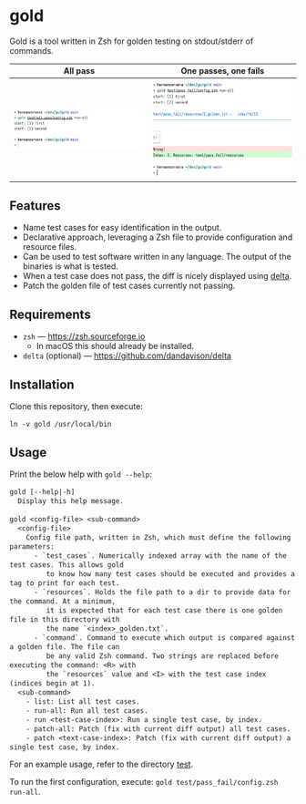 # gold

Gold is a tool written in Zsh for golden testing on stdout/stderr of commands.

<table>
  <tr>
    <th>All pass</th>
    <th>One passes, one fails</th>
  </tr>
  <tr>
    <th><img src="./media/all_pass.png"></th>
    <th><img src="./media/pass_fail.png"></th>
  </tr>
</table>

## Features

- Name test cases for easy identification in the output.
- Declarative approach, leveraging a Zsh file to provide configuration and resource files.
- Can be used to test software written in any language. The output of the binaries is what is tested.
- When a test case does not pass, the diff is nicely displayed using [delta](https://github.com/dandavison/delta).
- Patch the golden file of test cases currently not passing.

## Requirements

- `zsh` — <https://zsh.sourceforge.io>
  - In macOS this should already be installed.
- `delta` (optional) — <https://github.com/dandavison/delta>

## Installation

Clone this repository, then execute:

```text
ln -v gold /usr/local/bin
```

## Usage

Print the below help with `gold --help`:

```text
gold [--help|-h]
  Display this help message.

gold <config-file> <sub-command>
  <config-file>
    Config file path, written in Zsh, which must define the following parameters:
      - `test_cases`. Numerically indexed array with the name of the test cases. This allows gold
         to know how many test cases should be executed and provides a tag to print for each test.
      - `resources`. Holds the file path to a dir to provide data for the command. At a minimum,
         it is expected that for each test case there is one golden file in this directory with
         the name `<index>_golden.txt`.
      - `command`. Command to execute which output is compared against a golden file. The file can
         be any valid Zsh command. Two strings are replaced before executing the command: <R> with
         the `resources` value and <I> with the test case index (indices begin at 1).
  <sub-command>
    - list: List all test cases.
    - run-all: Run all test cases.
    - run <test-case-index>: Run a single test case, by index.
    - patch-all: Patch (fix with current diff output) all test cases.
    - patch <text-case-index>: Patch (fix with current diff output) a single test case, by index.
```

For an example usage, refer to the directory [test](./test).

To run the first configuration, execute: `gold test/pass_fail/config.zsh run-all`.
